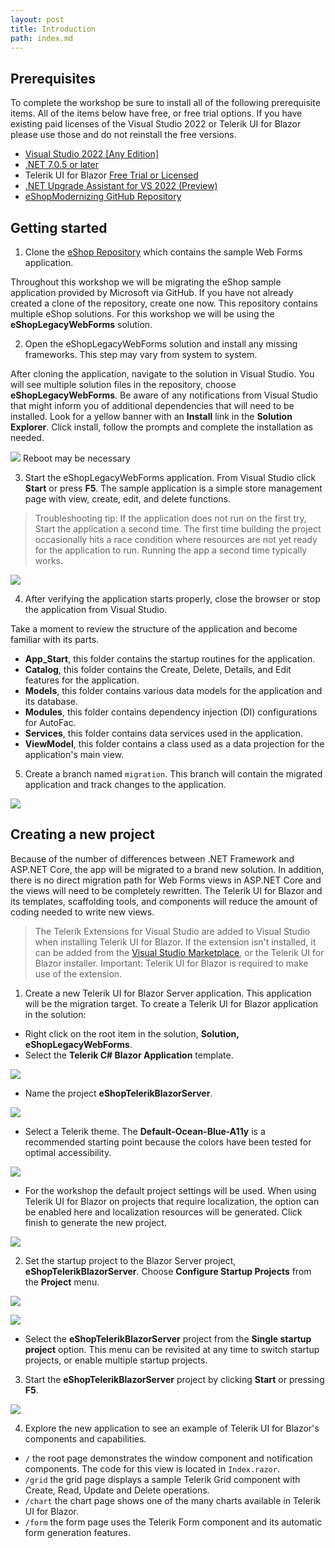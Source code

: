 ```yaml
---
layout: post
title: Introduction
path: index.md
---
```

## Prerequisites 

<!-- ??? 
```
		<UseRazorSourceGenerator>true</UseRazorSourceGenerator>
		<Nullable>enable</Nullable>
```		
-->
To complete the workshop be sure to install all of the following prerequisite items. All of the items below have free, or free trial options. If you have existing paid licenses of the Visual Studio 2022 or Telerik UI for Blazor please use those and do not reinstall the free versions.

* [Visual Studio 2022 [Any Edition]](https://visualstudio.microsoft.com/downloads/)
* [.NET 7.0.5 or later](https://dotnet.microsoft.com/en-us/download/dotnet/7.0)
* Telerik UI for Blazor [Free Trial or Licensed](https://www.telerik.com/try/ui-for-blazor)
* [.NET Upgrade Assistant for VS 2022 (Preview)](https://marketplace.visualstudio.com/items?itemName=ms-dotnettools.upgradeassistant)
* [eShopModernizing GitHub Repository](https://github.com/dotnet-architecture/eShopModernizing)

## Getting started

1. Clone the [eShop Repository](https://github.com/dotnet-architecture/eShopModernizing) which contains the sample Web Forms application. 

Throughout this workshop we will be migrating the eShop sample application provided by Microsoft via GitHub. If you have not already created a clone of the repository, create one now. This repository contains multiple eShop solutions. For this workshop we will be using the **eShopLegacyWebForms** solution.

2. Open the eShopLegacyWebForms solution and install any missing frameworks. This step may vary from system to system.

After cloning the application, navigate to the solution in Visual Studio. You will see multiple solution files in the repository, choose **eShopLegacyWebForms**. Be aware of any notifications from Visual Studio that might inform you of additional dependencies that will need to be installed. Look for a yellow banner with an **Install** link in the **Solution Explorer**. Click install, follow the prompts and complete the installation as needed.

![](_img/1-installing-frameworks-vs.png) Reboot may be necessary

3. Start the eShopLegacyWebForms application. From Visual Studio click **Start** or press **F5**. The sample application is a simple store management page with view, create, edit, and delete functions.

> Troubleshooting tip: If the application does not run on the first try, Start the application a second time. The first time building the project occasionally hits a race condition where resources are not yet ready for the application to run. Running the app a second time typically works.

![](2-eshop-start.png)

4. After verifying the application starts properly, close the browser or stop the application from Visual Studio.

Take a moment to review the structure of the application and become familiar with its parts.

* **App_Start**, this folder contains the startup routines for the application.
* **Catalog**, this folder contains the Create, Delete, Details, and Edit features for the application.
* **Models**, this folder contains various data models for the application and its database. 
* **Modules**, this folder contains dependency injection (DI) configurations for AutoFac.
* **Services**, this folder contains data services used in the application.
* **ViewModel**, this folder contains a class used as a data projection for the application's main view.

5. Create a branch named `migration`. This branch will contain the migrated application and track changes to the application.

![](create-branch.png)

## Creating a new project

Because of the number of differences between .NET Framework and ASP.NET Core, the app will be migrated to a brand new solution. In addition, there is no direct migration path for Web Forms views in ASP.NET Core and the views will need to be completely rewritten. The Telerik UI for Blazor and its templates, scaffolding tools, and components will reduce the amount of coding needed to write new views.

> The Telerik Extensions for Visual Studio are added to Visual Studio when installing Telerik UI for Blazor. If the extension isn't installed, it can be added from the [Visual Studio Marketplace](https://marketplace.visualstudio.com/items?itemName=TelerikInc.ProgressTelerikBlazorVSExtensions), or the Telerik UI for Blazor installer. Important: Telerik UI for Blazor is required to make use of the extension.

1. Create a new Telerik UI for Blazor Server application. This application will be the migration target. To create a Telerik UI for Blazor application in the solution:

* Right click on the root item in the solution, **Solution, eShopLegacyWebForms**.
* Select the **Telerik C# Blazor Application** template.

![](add-telerik-project.png)

* Name the project **eShopTelerikBlazorServer**.

![](add-telerik-project-1.png)

* Select a Telerik theme. The **Default-Ocean-Blue-A11y** is a recommended starting point because the colors have been tested for optimal accessibility. 

![](add-telerik-project-3.png)

* For the workshop the default project settings will be used. When using Telerik UI for Blazor on projects that require localization, the option can be enabled here and localization resources will be generated. Click finish to generate the new project.

![](add-telerik-project-4.png)

2. Set the startup project to the Blazor Server project,  **eShopTelerikBlazorServer**. Choose **Configure Startup Projects** from the **Project** menu.

![](startup-project-1.png)

![](startup-project-2.png)

* Select the **eShopTelerikBlazorServer** project from the **Single startup project** option. This menu can be revisited at any time to switch startup projects, or enable multiple startup projects.

3. Start the **eShopTelerikBlazorServer** project by clicking **Start** or pressing **F5**.

![](telerik-project.png)

4. Explore the new application to see an example of Telerik UI for Blazor's components and capabilities.

* `/` the root page demonstrates the window component and notification components. The code for this view is located in `Index.razor`.
* `/grid` the grid page displays a sample Telerik Grid component with Create, Read, Update and Delete operations.
* `/chart` the chart page shows one of the many charts available in Telerik UI for Blazor.
* `/form` the form page uses the Telerik Form component and its automatic form generation features.